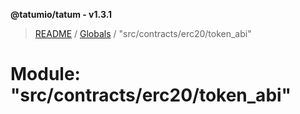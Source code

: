 **@tatumio/tatum - v1.3.1**

> [README](../README.md) / [Globals](../globals.md) / "src/contracts/erc20/token_abi"

# Module: "src/contracts/erc20/token_abi"
